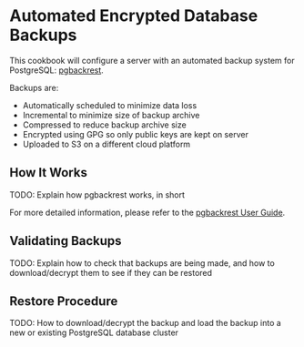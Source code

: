 # Automated Encrypted Database Backups

This cookbook will configure a server with an automated backup system for PostgreSQL: [pgbackrest](https://pgbackrest.org/).

Backups are:

* Automatically scheduled to minimize data loss
* Incremental to minimize size of backup archive
* Compressed to reduce backup archive size
* Encrypted using GPG so only public keys are kept on server
* Uploaded to S3 on a different cloud platform

## How It Works

TODO: Explain how pgbackrest works, in short

For more detailed information, please refer to the [pgbackrest User Guide](https://pgbackrest.org/user-guide.html).

## Validating Backups

TODO: Explain how to check that backups are being made, and how to download/decrypt them to see if they can be restored

## Restore Procedure

TODO: How to download/decrypt the backup and load the backup into a new or existing PostgreSQL database cluster

